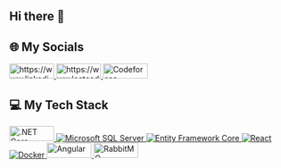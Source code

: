 ## Hi there 👋
## 🌐 My Socials
<a href="https://www.linkedin.com/in/mehmet-ali-meşe-5a6851293">
  <img src="https://img.shields.io/badge/linkedin-%230077B5.svg?&style=for-the-badge&logo=linkedin&logoColor=white"  alt="https://www.linkedin.com/in/mehmet-ali-meşe-5a6851293" width="80" height="27"/>
</a>
<a href="https://www.leetcode.com/u/mehalimes">
  <img src="https://img.shields.io/badge/-LeetCode-ff8c00?style=for-the-badge&labelColor=ff8c00&logo=LeetCode&logoColor=white"  alt="https://www.leetcode.com/u/mehalimes" width="80" height="27"/>
</a>

<a href="https://codeforces.com/profile/mehalimes">
  <img src="https://img.shields.io/badge/-Codeforces-1F8ACB?style=for-the-badge&labelColor=1F8ACB&logo=Codeforces&logoColor=white" alt="Codeforces" width="80" height="27"/>
</a>

## 💻 My Tech Stack
<a href="https://dotnet.microsoft.com/">
  <img src="https://img.shields.io/badge/-.NET_Core-512BD4?style=for-the-badge&labelColor=512BD4&logo=.net&logoColor=white" alt=".NET Core" width="80" height="27"/>
</a>

<a href="https://www.microsoft.com/en-us/sql-server" target="_blank">
  <img src="https://img.shields.io/badge/SQL%20Server-CC2927?style=for-the-badge&logo=microsoft-sql-server&logoColor=white" alt="Microsoft SQL Server"/>
</a>
<a href="https://learn.microsoft.com/en-us/ef/core/" target="_blank">
  <img src="https://img.shields.io/badge/Entity%20Framework%20Core-512BD4?style=for-the-badge&logo=dotnet&logoColor=white" alt="Entity Framework Core"/>
</a>

<a href="https://reactjs.org/" target="_blank">
  <img src="https://img.shields.io/badge/React-20232A?style=for-the-badge&logo=react&logoColor=61DAFB" alt="React"/>
</a>

<a href="https://www.docker.com/" target="_blank">
  <img src="https://img.shields.io/badge/Docker-2496ED?style=for-the-badge&logo=docker&logoColor=white" alt="Docker"/>
</a>


<a href="https://angular.io/">
  <img src="https://img.shields.io/badge/-Angular-E23237?style=for-the-badge&labelColor=E23237&logo=Angular&logoColor=white" alt="Angular" width="80" height="27"/>
</a>
<a href="https://www.rabbitmq.com/">
  <img src="https://img.shields.io/badge/-RabbitMQ-FF6600?style=for-the-badge&labelColor=FF6600&logo=rabbitmq&logoColor=white" alt="RabbitMQ" width="80" height="27"/>
</a>






<!--
**mehalimes/mehalimes** is a ✨ _special_ ✨ repository because its `README.md` (this file) appears on your GitHub profile.

Here are some ideas to get you started:

- 🔭 I’m currently working on ...
- 🌱 I’m currently learning ...
- 👯 I’m looking to collaborate on ...
- 🤔 I’m looking for help with ...
- 💬 Ask me about ...
- 📫 How to reach me: ...
- 😄 Pronouns: ...
- ⚡ Fun fact: ...
-->
